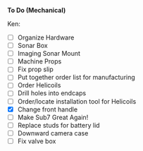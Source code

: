 **To Do (Mechanical)**

Ken:

- [ ] Organize Hardware
- [ ] Sonar Box
- [ ] Imaging Sonar Mount
- [ ] Machine Props
- [ ] Fix prop slip
- [ ] Put together order list for manufacturing
- [ ] Order Helicoils
- [ ] Drill holes into endcaps
- [ ] Order/locate installation tool for Helicoils
- [X] Change front handle
- [ ] Make Sub7 Great Again!
- [ ] Replace studs for battery lid
- [ ] Downward camera case
- [ ] Fix valve box 